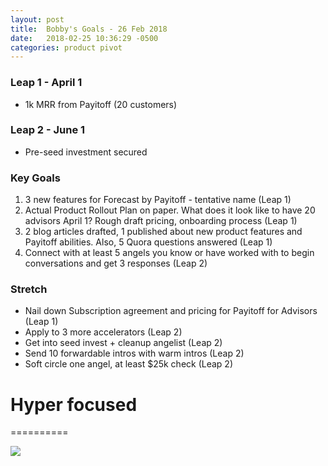 ```yaml
---
layout: post
title:  Bobby's Goals - 26 Feb 2018
date:   2018-02-25 10:36:29 -0500
categories: product pivot
---
```


### Leap 1 - April 1

- 1k MRR from Payitoff (20 customers)

### Leap 2 - June 1

- Pre-seed investment secured

### Key Goals

1. 3 new features for Forecast by Payitoff - tentative name (Leap 1)
1. Actual Product Rollout Plan on paper. What does it look like to have 20 advisors April 1? Rough draft pricing, onboarding process (Leap 1)
1. 2 blog articles drafted, 1 published about new product features and Payitoff abilities. Also, 5 Quora questions answered (Leap 1)
1. Connect with at least 5 angels you know or have worked with to begin conversations and get 3 responses (Leap 2)

### Stretch
- Nail down Subscription agreement and pricing for Payitoff for Advisors (Leap 1)
- Apply to 3 more accelerators (Leap 2)
- Get into seed invest + cleanup angelist (Leap 2)
- Send 10 forwardable intros with warm intros (Leap 2)
- Soft circle one angel, at least $25k check (Leap 2)

# Hyper focused
==========

![](https://media2.giphy.com/media/xUOxeXUlfTPy4hznWw/giphy.gif)

